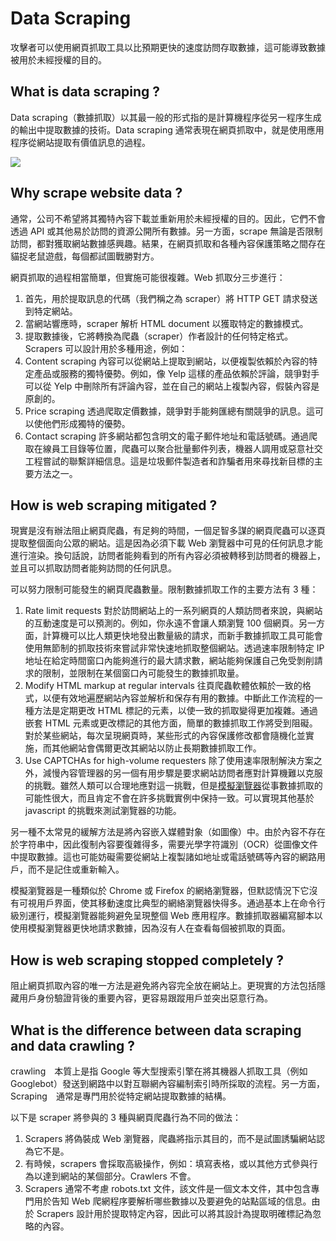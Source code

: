 # Data Scraping
攻擊者可以使用網頁抓取工具以比預期更快的速度訪問存取數據，這可能導致數據被用於未經授權的目的。
## What is data scraping ?
Data scraping（數據抓取）以其最一般的形式指的是計算機程序從另一程序生成的輸出中提取數據的技術。Data scraping 通常表現在網頁抓取中，就是使用應用程序從網站提取有價值訊息的過程。

![](https://www.cloudflare.com/img/learning/security/threats/data-scraping/data-scraping.svg)

## Why scrape website data ?
通常，公司不希望將其獨特內容下載並重新用於未經授權的目的。因此，它們不會透過 API 或其他易於訪問的資源公開所有數據。另一方面，scrape 無論是否限制訪問，都對獲取網站數據感興趣。結果，在網頁抓取和各種內容保護策略之間存在貓捉老鼠遊戲，每個都試圖戰勝對方。

網頁抓取的過程相當簡單，但實施可能很複雜。Web 抓取分三步進行：
1. 首先，用於提取訊息的代碼（我們稱之為 scraper）將 HTTP GET 請求發送到特定網站。
2. 當網站響應時，scraper 解析 HTML document 以獲取特定的數據模式。
3. 提取數據後，它將轉換為爬蟲（scraper）作者設計的任何特定格式。
Scrapers 可以設計用於多種用途，例如：
1. Content scraping
內容可以從網站上提取到網站，以便複製依賴於內容的特定產品或服務的獨特優勢。例如，像 Yelp 這樣的產品依賴於評論，競爭對手可以從 Yelp 中刪除所有評論內容，並在自己的網站上複製內容，假裝內容是原創的。
2. Price scraping 
透過爬取定價數據，競爭對手能夠匯總有關競爭的訊息。這可以使他們形成獨特的優勢。
3. Contact scraping 
許多網站都包含明文的電子郵件地址和電話號碼。通過爬取在線員工目錄等位置，爬蟲可以聚合批量郵件列表，機器人調用或惡意社交工程嘗試的聯繫詳細信息。這是垃圾郵件製造者和詐騙者用來尋找新目標的主要方法之一。

## How is web scraping mitigated ?
現實是沒有辦法阻止網頁爬蟲，有足夠的時間，一個足智多謀的網頁爬蟲可以逐頁提取整個面向公眾的網站。這是因為必須下載 Web 瀏覽器中可見的任何訊息才能進行渲染。換句話說，訪問者能夠看到的所有內容必須被轉移到訪問者的機器上，並且可以抓取訪問者能夠訪問的任何訊息。

可以努力限制可能發生的網頁爬蟲數量。限制數據抓取工作的主要方法有 3 種：
1. Rate limit requests
對於訪問網站上的一系列網頁的人類訪問者來說，與網站的互動速度是可以預測的。例如，你永遠不會讓人類瀏覽 100 個網頁。另一方面，計算機可以比人類更快地發出數量級的請求，而新手數據抓取工具可能會使用無節制的抓取技術來嘗試非常快速地抓取整個網站。透過速率限制特定 IP 地址在給定時間窗口內能夠進行的最大請求數，網站能夠保護自己免受剝削請求的限制，並限制在某個窗口內可能發生的數據抓取量。
2. Modify HTML markup at regular intervals
往頁爬蟲軟體依賴於一致的格式，以便有效地遍歷網站內容並解析和保存有用的數據。中斷此工作流程的一種方法是定期更改 HTML 標記的元素，以使一致的抓取變得更加複雜。通過嵌套 HTML 元素或更改標記的其他方面，簡單的數據抓取工作將受到阻礙。對於某些網站，每次呈現網頁時，某些形式的內容保護修改都會隨機化並實施，而其他網站會偶爾更改其網站以防止長期數據抓取工作。
3. Use CAPTCHAs for high-volume requesters
除了使用速率限制解決方案之外，減慢內容管理器的另一個有用步驟是要求網站訪問者應對計算機難以克服的挑戰。雖然人類可以合理地應對這一挑戰，但是[模擬瀏覽器](https://en.wikipedia.org/wiki/Headless_browser)從事數據抓取的可能性很大，而且肯定不會在許多挑戰實例中保持一致。可以實現其他基於 javascript 的挑戰來測試瀏覽器的功能。

另一種不太常見的緩解方法是將內容嵌入媒體對象（如圖像）中。由於內容不存在於字符串中，因此復制內容要復雜得多，需要光學字符識別（OCR）從圖像文件中提取數據。這也可能妨礙需要從網站上複製諸如地址或電話號碼等內容的網路用戶，而不是記住或重新輸入。

模擬瀏覽器是一種類似於 Chrome 或 Firefox 的網絡瀏覽器，但默認情況下它沒有可視用戶界面，使其移動速度比典型的網絡瀏覽器快得多。通過基本上在命令行級別運行，模擬瀏覽器能夠避免呈現整個 Web 應用程序。數據抓取器編寫腳本以使用模擬瀏覽器更快地請求數據，因為沒有人在查看每個被抓取的頁面。

## How is web scraping stopped completely ?
阻止網頁抓取內容的唯一方法是避免將內容完全放在網站上。更現實的方法包括隱藏用戶身份驗證背後的重要內容，更容易跟蹤用戶並突出惡意行為。

## What is the difference between data scraping and data crawling ?
crawling　本質上是指 Google 等大型搜索引擎在將其機器人抓取工具（例如 Googlebot）發送到網路中以對互聯網內容編制索引時所採取的流程。另一方面，Scraping　通常是專門用於從特定網站提取數據的結構。

以下是 scraper 將參與的 3 種與網頁爬蟲行為不同的做法：

1. Scrapers 將偽裝成 Web 瀏覽器，爬蟲將指示其目的，而不是試圖誘騙網站認為它不是。
2. 有時候，scrapers 會採取高級操作，例如：填寫表格，或以其他方式參與行為以達到網站的某個部分。Crawlers 不會。
3. Scrapers 通常不考慮 robots.txt 文件，該文件是一個文本文件，其中包含專門用於告知 Web 爬網程序要解析哪些數據以及要避免的站點區域的信息。由於 Scrapers 設計用於提取特定內容，因此可以將其設計為提取明確標記為忽略的內容。